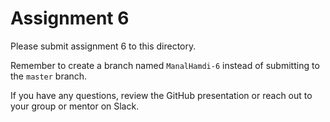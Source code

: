 # Assignment 6

Please submit assignment 6 to this directory.

Remember to create a branch named `ManalHamdi-6` 
instead of submitting to the `master` branch.

If you have any questions, review the GitHub presentation or reach
out to your group or mentor on Slack.
